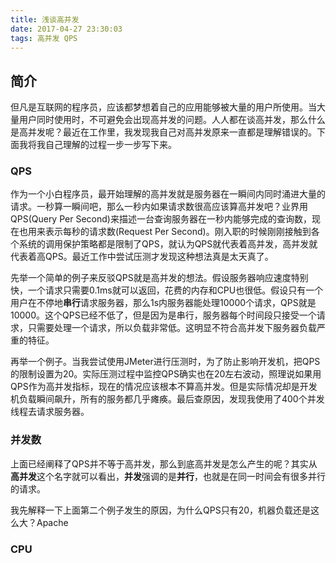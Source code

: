 ```yaml
---
title: 浅谈高并发
date: 2017-04-27 23:30:03
tags: 高并发 QPS
---
```

## 简介
但凡是互联网的程序员，应该都梦想着自己的应用能够被大量的用户所使用。当大量用户同时使用时，不可避免会出现高并发的问题。人人都在谈高并发，那么什么是高并发呢？最近在工作里，我发现我自己对高并发原来一直都是理解错误的。下面我将我自己理解的过程一步一步写下来。

### QPS
作为一个小白程序员，最开始理解的高并发就是服务器在一瞬间内同时涌进大量的请求。一秒算一瞬间吧，那么一秒内如果请求数很高应该算高并发吧？业界用QPS(Query Per Second)来描述一台查询服务器在一秒内能够完成的查询数，现在也用来表示每秒的请求数(Request Per Second)。刚入职的时候刚刚接触到各个系统的调用保护策略都是限制了QPS，就认为QPS就代表着高并发，高并发就代表着高QPS。最近工作中尝试压测才发现这种想法真是太天真了。

先举一个简单的例子来反驳QPS就是高并发的想法。假设服务器响应速度特别快，一个请求只需要0.1ms就可以返回，花费的内存和CPU也很低。假设只有一个用户在不停地**串行**请求服务器，那么1s内服务器能处理10000个请求，QPS就是10000。这个QPS已经不低了，但是因为是串行，服务器每个时间段只接受一个请求，只需要处理一个请求，所以负载非常低。这明显不符合高并发下服务器负载严重的特征。

再举一个例子。当我尝试使用JMeter进行压测时，为了防止影响开发机，把QPS的限制设置为20。实际压测过程中监控QPS确实也在20左右波动，照理说如果用QPS作为高并发指标，现在的情况应该根本不算高并发。但是实际情况却是开发机负载瞬间飙升，所有的服务都几乎瘫痪。最后查原因，发现我使用了400个并发线程去请求服务器。

### 并发数
上面已经阐释了QPS并不等于高并发，那么到底高并发是怎么产生的呢？其实从**高并发**这个名字就可以看出，**并发**强调的是**并行**，也就是在同一时间会有很多并行的请求。

我先解释一下上面第二个例子发生的原因，为什么QPS只有20，机器负载还是这么大？Apache


### CPU

